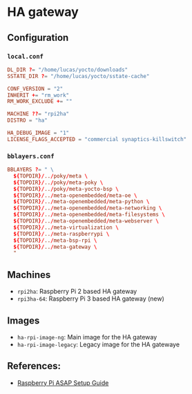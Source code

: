 # HA gateway

## Configuration

### `local.conf`

```conf
DL_DIR ?= "/home/lucas/yocto/downloads"
SSTATE_DIR ?= "/home/lucas/yocto/sstate-cache"

CONF_VERSION = "2"
INHERIT += "rm_work"
RM_WORK_EXCLUDE += ""

MACHINE ??= "rpi2ha"
DISTRO = "ha"

HA_DEBUG_IMAGE = "1"
LICENSE_FLAGS_ACCEPTED = "commercial synaptics-killswitch"
```

### `bblayers.conf`

```conf
BBLAYERS ?= " \
  ${TOPDIR}/../poky/meta \
  ${TOPDIR}/../poky/meta-poky \
  ${TOPDIR}/../poky/meta-yocto-bsp \
  ${TOPDIR}/../meta-openembedded/meta-oe \
  ${TOPDIR}/../meta-openembedded/meta-python \
  ${TOPDIR}/../meta-openembedded/meta-networking \
  ${TOPDIR}/../meta-openembedded/meta-filesystems \
  ${TOPDIR}/../meta-openembedded/meta-webserver \
  ${TOPDIR}/../meta-virtualization \
  ${TOPDIR}/../meta-raspberrypi \
  ${TOPDIR}/../meta-bsp-rpi \
  ${TOPDIR}/../meta-gateway \
  "
```


## Machines

- `rpi2ha`: Raspberry Pi 2 based HA gateway
- `rpi3ha-64`: Raspberry Pi 3 based HA gateway (new)

## Images

- `ha-rpi-image-ng`: Main image for the HA gateway
- `ha-rpi-image-legacy`: Legacy image for the HA gatewaye

## References:

- [Raspberry Pi ASAP Setup Guide](https://kr15h.github.io/RPi-Setup/)